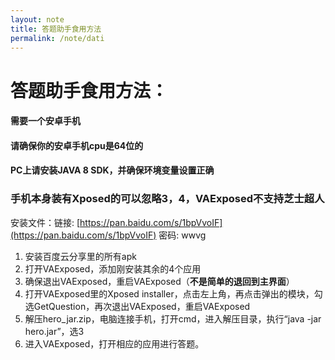 ```yaml
---
layout: note
title: 答题助手食用方法
permalink: /note/dati
---
```


# 答题助手食用方法：
#### 需要一个安卓手机
#### 请确保你的安卓手机cpu是64位的
#### PC上请安装JAVA 8 SDK，并确保环境变量设置正确
### 手机本身装有Xposed的可以忽略3，4，**VAExposed不支持芝士超人**
安装文件：链接: [https://pan.baidu.com/s/1bpVvoIF](https://pan.baidu.com/s/1bpVvoIF) 密码: wwvg
1. 安装百度云分享里的所有apk
2. 打开VAExposed，添加刚安装其余的4个应用
3. 确保退出VAExposed，重启VAExposed（**不是简单的退回到主界面**）
4. 打开VAExposed里的Xposed installer，点击左上角，再点击弹出的模块，勾选GetQuestion，再次退出VAExposed，重启VAExposed
5. 解压hero_jar.zip，电脑连接手机，打开cmd，进入解压目录，执行“java -jar hero.jar”，选3
6. 进入VAExposed，打开相应的应用进行答题。



